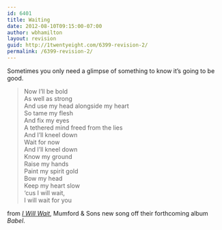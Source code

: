 ```yaml
---
id: 6401
title: Waiting
date: 2012-08-10T09:15:00-07:00
author: wbhamilton
layout: revision
guid: http://1twentyeight.com/6399-revision-2/
permalink: /6399-revision-2/
---
```

Sometimes you only need a glimpse of something to know it&#8217;s going to be good.

> Now I&#8217;ll be bold  
> As well as strong  
> And use my head alongside my heart  
> So tame my flesh  
> And fix my eyes  
> A tethered mind freed from the lies  
> And I&#8217;ll kneel down  
> Wait for now  
> And I&#8217;ll kneel down  
> Know my ground  
> Raise my hands  
> Paint my spirit gold  
> Bow my head  
> Keep my heart slow  
> &#8216;cus I will wait,  
> I will wait for you

from [_I Will Wait_](http://www.amazon.com/gp/product/B008UU8ED2/ref=as_li_ss_tl?ie=UTF8&camp=1789&creative=390957&creativeASIN=B008UU8ED2&linkCode=as2&tag=1twentyeight-20), Mumford & Sons new song off their forthcoming album _Babel_.